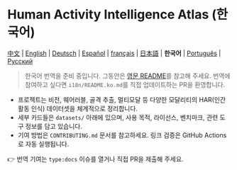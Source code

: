 # Human Activity Intelligence Atlas (한국어)

[中文](README.zh.md) | [English](../README.md) | [Deutsch](README.de.md) | [Español](README.es.md) | [français](README.fr.md) | [日本語](README.ja.md) | **한국어** | [Português](README.pt.md) | [Русский](README.ru.md)

> 한국어 번역을 준비 중입니다. 그동안은 [영문 README](../README.md)를 참고해 주세요. 번역에 참여하고 싶다면 `i18n/README.ko.md`를 직접 업데이트하는 PR을 환영합니다.

- 프로젝트는 비전, 웨어러블, 골격 추출, 멀티모달 등 다양한 모달리티의 HAR(인간 활동 인식) 데이터셋을 체계적으로 정리합니다.
- 세부 카드들은 `datasets/` 아래에 있으며, 사용 목적, 라이선스, 벤치마크, 관련 도구 정보를 담고 있습니다.
- 기여 방법은 `CONTRIBUTING.md` 문서를 참고하세요. 링크 검증은 GitHub Actions로 자동 실행됩니다.

👉 번역 기여는 `type:docs` 이슈를 열거나 직접 PR을 제출해 주세요.
